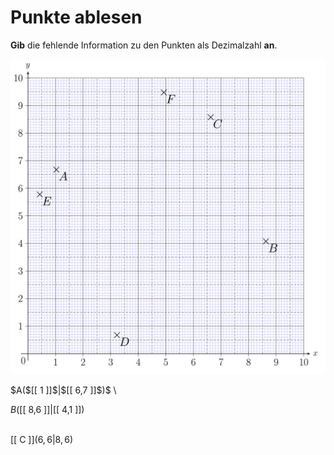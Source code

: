 <!--
version:  0.0.1

language: de

@style
input {
    text-align: center;
}

.flex-container {
    display: flex;
    flex-wrap: wrap;
    align-items: stretch;
    gap: 20px;
}

.flex-child {
    flex: 1;
    min-width: 350px;
    margin-right: 20px;
}

@media (max-width: 400px) {
    .flex-child {
        flex: 100%;
        margin-right: 0;
    }
}
@end

formula: \carry   \textcolor{red}{\scriptsize #1}
formula: \digit   \rlap{\carry{#1}}\phantom{#2}#2
formula: \permil  \text{‰}

import: https://raw.githubusercontent.com/LiaTemplates/Tikz-Jax/main/README.md

script: https://cdn.jsdelivr.net/gh/LiaTemplates/Tikz-Jax@main/dist/index.js


tags: Koordinatensystem, Stelle, Punkt, Dezimalzahlen, leicht, niedrig, Angeben

comment: Stellen und Punkte aus dem Koordinatensystem auslesen mit Dezimalzahlen.

author: Martin Lommatzsch

-->




# Punkte ablesen


**Gib** die fehlende Information zu den Punkten als Dezimalzahl **an**.

<center>


<!-- style="height:1000px" -->
![](https://raw.githubusercontent.com/MINT-the-GAP/Aufgabensammlung/refs/heads/main/Repetitorium/Kap3/Koord10.png)

</center>

<section class="flex-container">

<div class="flex-child">
 $A($[[  1    ]]$|$[[  6,7  ]]$)$ \
<br>
</div>

<div class="flex-child">

 $B($[[  8,6  ]]$|$[[  4,1  ]]$)$ \
<br>
</div>

<div class="flex-child">

 [[  C  ]]$( 6,6 | 8,6 )$ \
<br>

</div>

</section>

<br>
<br>
<br>
<br>
<br>